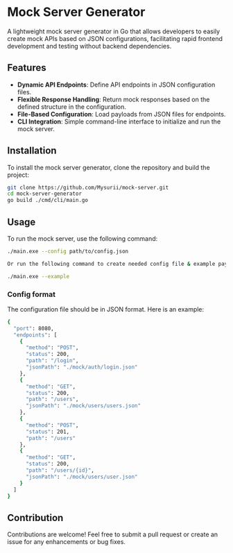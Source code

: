 # Mock Server Generator

A lightweight mock server generator in Go that allows developers to easily create mock APIs based on JSON configurations, facilitating rapid frontend development and testing without backend dependencies.

## Features

- **Dynamic API Endpoints**: Define API endpoints in JSON configuration files.
- **Flexible Response Handling**: Return mock responses based on the defined structure in the configuration.
- **File-Based Configuration**: Load payloads from JSON files for endpoints.
- **CLI Integration**: Simple command-line interface to initialize and run the mock server.

## Installation

To install the mock server generator, clone the repository and build the project:

```bash
git clone https://github.com/Mysurii/mock-server.git
cd mock-server-generator
go build ./cmd/cli/main.go
```

## Usage

To run the mock server, use the following command:

```bash
./main.exe --config path/to/config.json

Or run the following command to create needed config file & example payload files

./main.exe --example
```

### Config format

The configuration file should be in JSON format. Here is an example:

```bash
{
  "port": 8080,
  "endpoints": [
    {
      "method": "POST",
      "status": 200,
      "path": "/login",
      "jsonPath": "./mock/auth/login.json"
    },
    {
      "method": "GET",
      "status": 200,
      "path": "/users",
      "jsonPath": "./mock/users/users.json"
    },
    {
      "method": "POST",
      "status": 201,
      "path": "/users"
    },
    {
      "method": "GET",
      "status": 200,
      "path": "/users/{id}",
      "jsonPath": "./mock/users/user.json"
    }
  ]
}
```

## Contribution

Contributions are welcome! Feel free to submit a pull request or create an issue for any enhancements or bug fixes.
